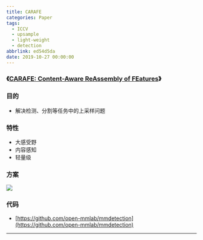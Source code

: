 ```yaml
---
title: CARAFE
categories: Paper
tags:
  - ICCV
  - upsample
  - light-weight
  - detection
abbrlink: ed54d5da
date: 2019-10-27 00:00:00
---
```


### 《[CARAFE: Content-Aware ReAssembly of FEatures](http://openaccess.thecvf.com/content_ICCV_2019/papers/Wang_CARAFE_Content-Aware_ReAssembly_of_FEatures_ICCV_2019_paper.pdf)》

<!-- more -->

### 目的

- 解决检测、分割等任务中的上采样问题

### 特性

- 大感受野
- 内容感知
- 轻量级

### 方案

![](CARAFE.png)

### 代码

- [https://github.com/open-mmlab/mmdetection](https://github.com/open-mmlab/mmdetection)

---

